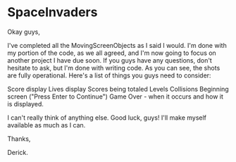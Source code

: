 SpaceInvaders
=============

Okay guys,

I've completed all the MovingScreenObjects as I said I would. I'm done with my portion of the code, as we all agreed, and I'm now going to focus on another project I have due soon. If you guys have any questions, don't hesitate to ask, but I'm done with writing code. As you can see, the shots are fully operational. Here's a list of things you guys need to consider:

Score display
Lives display
Scores being totaled
Levels
Collisions
Beginning screen ("Press Enter to Continue")
Game Over - when it occurs and how it is displayed.

I can't really think of anything else. Good luck, guys! I'll make myself available as much as I can.

Thanks,

Derick.
